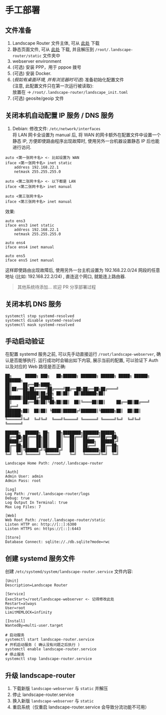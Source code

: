 # 手工部署

## 文件准备
1. Landscape Router 文件主体, 可从 [此处](https://github.com/ThisSeanZhang/landscape/releases/) 下载
2. 静态页面文件, 可从 [此处](https://github.com/ThisSeanZhang/landscape/releases/) 下载, 并且解压到 `/root/.landscape-router/static` 文件夹中
3. webserver environment
4. (可选) 安装 PPP，用于 pppoe 拨号
5. (可选) 安装 Docker.
6. (*假如有桌面环境, 并有浏览器时可选*) 准备初始化配置文件  
  (注意, 此配置文件只在第一次运行被读取):   
    放置在 -> `/root/.landscape-router/landscape_init.toml`
7. (可选) geosite/geoip 文件

## 关闭本机自动配置 IP 服务 / DNS 服务
1. Debian:
修改文件: `/etc/network/interfaces`  
将 LAN 网卡全设置为 manual 后, 将 WAN 的网卡额外在配置文件中设置一个静态 IP, 方便即使路由程序出现故障时, 使用另外一台机器设置静态 IP 后也能进行访问.

```
auto <第一张网卡名> <- 比如设置为 WAN
iface <第一张网卡名> inet static
    address 192.168.22.1
    netmask 255.255.255.0

auto <第二张网卡名> <- 以下都是 LAN
iface <第二张网卡名> inet manual

auto <第三张网卡名>
iface <第三张网卡名> inet manual
```
效果: 
```
auto ens3
iface ens3 inet static
    address 192.168.22.1
    netmask 255.255.255.0

auto ens4
iface ens4 inet manual

auto ens5
iface ens5 inet manual
```

这样即使路由出现故障后, 使用另外一台主机设置为 192.168.22.0/24 网段的任意地址 (比如: 192.168.22.2/24) , 直连这个网口, 就能连上路由器.


> 其他系统待添加... 欢迎 PR 分享部署过程

## 关闭本机 DNS 服务
```shell
systemctl stop systemd-resolved
systemctl disable systemd-resolved
systemctl mask systemd-resolved
```

## 手动启动验证
在配置 systemd 服务之前, 可以先手动直接运行 `/root/landscape-webserver`, 确认是否能够执行.
运行成功时会输出如下内容, 展示当前的配置, 可以验证下 Auth 以及对应的 Web 路径是否正确:
```text
██╗      █████╗ ███╗   ██╗██████╗ ███████╗ ██████╗ █████╗ ██████╗ ███████╗
██║     ██╔══██╗████╗  ██║██╔══██╗██╔════╝██╔════╝██╔══██╗██╔══██╗██╔════╝
██║     ███████║██╔██╗ ██║██║  ██║███████╗██║     ███████║██████╔╝█████╗  
██║     ██╔══██║██║╚██╗██║██║  ██║╚════██║██║     ██╔══██║██╔═══╝ ██╔══╝  
███████╗██║  ██║██║ ╚████║██████╔╝███████║╚██████╗██║  ██║██║     ███████╗
╚══════╝╚═╝  ╚═╝╚═╝  ╚═══╝╚═════╝ ╚══════╝ ╚═════╝╚═╝  ╚═╝╚═╝     ╚══════╝
                                                                          
██████╗  ██████╗ ██╗   ██╗████████╗███████╗██████╗                        
██╔══██╗██╔═══██╗██║   ██║╚══██╔══╝██╔════╝██╔══██╗                       
██████╔╝██║   ██║██║   ██║   ██║   █████╗  ██████╔╝                       
██╔══██╗██║   ██║██║   ██║   ██║   ██╔══╝  ██╔══██╗                       
██║  ██║╚██████╔╝╚██████╔╝   ██║   ███████╗██║  ██║                       
╚═╝  ╚═╝ ╚═════╝  ╚═════╝    ╚═╝   ╚══════╝╚═╝  ╚═╝                       

Landscape Home Path: /root/.landscape-router

[Auth]
Admin User: admin
Admin Pass: root

[Log]
Log Path: /root/.landscape-router/logs
Debug: true
Log Output In Terminal: true
Max Log Files: 7

[Web]
Web Root Path: /root/.landscape-router/static
Listen HTTP on: http://[::]:6300
Listen HTTPS on: https://[::]:6443

[Store]
Database Connect: sqlite://./db.sqlite?mode=rwc
```


## 创建 systemd 服务文件
创建 `/etc/systemd/system/landscape-router.service`
文件内容: 
```text
[Unit]
Description=Landscape Router

[Service]
ExecStart=/root/landscape-webserver <- 记得修改此处
Restart=always
User=root
LimitMEMLOCK=infinity

[Install]
WantedBy=multi-user.target
```


```shell
# 启动服务
systemctl start landscape-router.service
# 开机启动服务 ( 确认没有问题之后执行 )
systemctl enable landscape-router.service
# 停止服务
systemctl stop landscape-router.service
```
## 升级 landscape-router

1. 下载新版 `landscape-webserver` 与 `static` 并解压
2. 停止 landscape-router.service
3. 换入新版 `landscape-webserver` 与 `static`  
4. 重启系统（仅重启 landscape-router.service 会导致分流功能不可用）

